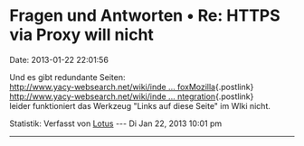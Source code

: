 Fragen und Antworten • Re: HTTPS via Proxy will nicht
=====================================================

Date: 2013-01-22 22:01:56

Und es gibt redundante Seiten:\
[http://www.yacy-websearch.net/wiki/inde \...
foxMozilla](http://www.yacy-websearch.net/wiki/index.php/De:IntegrationFirefoxMozilla){.postlink}\
[http://www.yacy-websearch.net/wiki/inde \...
ntegration](http://www.yacy-websearch.net/wiki/index.php/De:BrowserIntegration){.postlink}\
leider funktioniert das Werkzeug \"Links auf diese Seite\" im WIki
nicht.

Statistik: Verfasst von
[Lotus](http://forum.yacy-websuche.de/memberlist.php?mode=viewprofile&u=68)
--- Di Jan 22, 2013 10:01 pm

------------------------------------------------------------------------
